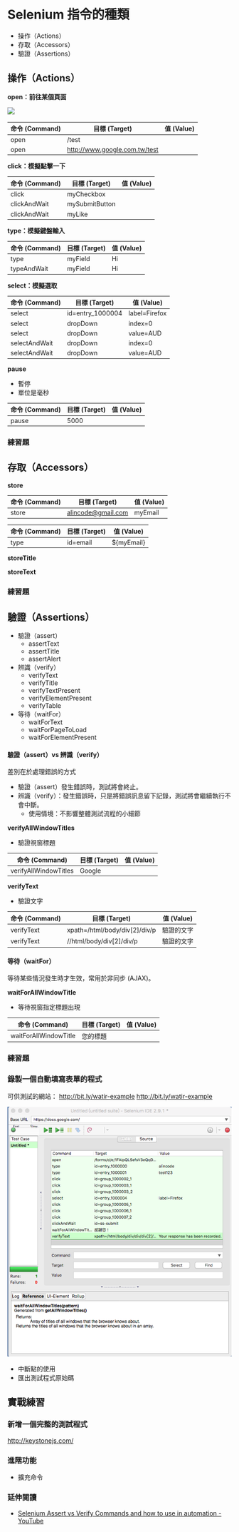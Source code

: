 # Selenium 指令的種類

* 操作（Actions）
* 存取（Accessors）
* 驗證（Assertions）

## 操作（Actions）

**open：前往某個頁面**

![](http://www.seleniumhq.org/docs/_images/chapt3_img21_BaseURL_prod.png)

命令 (Command) | 目標 (Target) | 值 (Value)
---------|----------|---------
 open    | /test    | 
 open    | http://www.google.com.tw/test | 

**click：模擬點擊一下**

命令 (Command) | 目標 (Target) | 值 (Value)
--------------|----------|---------
 click        | myCheckbox | 
 clickAndWait | mySubmitButton | 
 clickAndWait | myLike | 

**type：模擬鍵盤輸入**

命令 (Command) | 目標 (Target) | 值 (Value)
--------------|----------|---------
 type         | myField | Hi
 typeAndWait  | myField | Hi
 
**select：模擬選取**

命令 (Command)  | 目標 (Target) | 值 (Value)
---------------|------------------|---------
 select        | id=entry_1000004 | label=Firefox
 select        | dropDown         | index=0
 select        | dropDown         | value=AUD
 selectAndWait | dropDown         | index=0
 selectAndWait | dropDown         | value=AUD

**pause**

* 暫停
* 單位是毫秒

命令 (Command) | 目標 (Target) | 值 (Value)
--------------|----------|---------
 pause | 5000 | 

### 練習題

## 存取（Accessors）

**store**

命令 (Command) | 目標 (Target) | 值 (Value)
--------------|----------|---------
 store | alincode@gmail.com | myEmail

命令 (Command) | 目標 (Target) | 值 (Value)
--------------|----------|---------
 type | id=email | ${myEmail}

**storeTitle**

**storeText**

### 練習題

## 驗證（Assertions）

* 驗證（assert）
  * assertText
  * assertTitle
  * assertAlert
* 辨識（verify）
  * verifyText
  * verifyTitle
  * verifyTextPresent
  * verifyElementPresent
  * verifyTable
* 等待（waitFor）
  * waitForText
  * waitForPageToLoad
  * waitForElementPresent

#### 驗證（assert）vs 辨識（verify）

差別在於處理錯誤的方式

* 驗證（assert）發生錯誤時，測試將會終止。
* 辨識（verify）：發生錯誤時，只是將錯誤訊息留下記錄，測試將會繼續執行不會中斷。
  * 使用情境：不影響整體測試流程的小細節

**verifyAllWindowTitles**

* 驗證視窗標題

命令 (Command)  | 目標 (Target) | 值 (Value)
------------------------|------------------|---------
 verifyAllWindowTitles  | Google | 

**verifyText**

* 驗證文字

命令 (Command)  | 目標 (Target) | 值 (Value)
---------------|------------------|---------
 verifyText    | xpath=/html/body/div[2]/div/p | 驗證的文字
 verifyText    | //html/body/div[2]/div/p | 驗證的文字

#### 等待（waitFor）

等待某些情況發生時才生效，常用於非同步 (AJAX)。

**waitForAllWindowTitle**

* 等待視窗指定標題出現

命令 (Command)  | 目標 (Target) | 值 (Value)
------------------------|------------------|---------
 waitForAllWindowTitle  | 您的標題 | 

### 練習題

### 錄製一個自動填寫表單的程式

可供測試的網站：
<http://bit.ly/watir-example>
<http://bit.ly/watir-example>

![](assets/ex01.png)

* 中斷點的使用
* 匯出測試程式原始碼

## 實戰練習

### 新增一個完整的測試程式

<http://keystonejs.com/>

### 進階功能

* 擴充命令

### 延伸閱讀

* [Selenium Assert vs Verify Commands and how to use in automation - YouTube](https://www.youtube.com/watch?v=iw_NDJsLYt8)